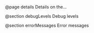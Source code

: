 @page details Details on the...

 @section debugLevels Debug levels
 
  @section errorMessages Error messages


